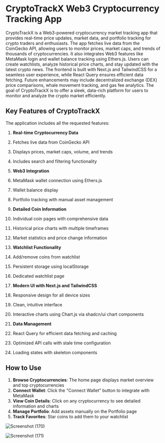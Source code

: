 # CryptoTrackX Web3 Cryptocurrency Tracking App

CryptoTrackX is a Web3-powered cryptocurrency market tracking app that provides real-time price updates, market data, and portfolio tracking for crypto traders and enthusiasts. The app fetches live data from the CoinGecko API, allowing users to monitor prices, market caps, and trends of thousands of cryptocurrencies. It also integrates Web3 features like MetaMask login and wallet balance tracking using Ethers.js. Users can create watchlists, analyze historical price charts, and stay updated with the latest crypto news. The frontend is built with Next.js and TailwindCSS for a seamless user experience, while React Query ensures efficient data fetching. Future enhancements may include decentralized exchange (DEX) price comparisons, whale movement tracking, and gas fee analytics. The goal of CryptoTrackX is to offer a sleek, data-rich platform for users to monitor and analyze the crypto market efficiently.



## Key Features of CryptoTrackX

The application includes all the requested features:

1. **Real-time Cryptocurrency Data**

1. Fetches live data from CoinGecko API
2. Displays prices, market caps, volume, and trends
3. Includes search and filtering functionality



2. **Web3 Integration**

1. MetaMask wallet connection using Ethers.js
2. Wallet balance display
3. Portfolio tracking with manual asset management



3. **Detailed Coin Information**

1. Individual coin pages with comprehensive data
2. Historical price charts with multiple timeframes
3. Market statistics and price change information



4. **Watchlist Functionality**

1. Add/remove coins from watchlist
2. Persistent storage using localStorage
3. Dedicated watchlist page



5. **Modern UI with Next.js and TailwindCSS**

1. Responsive design for all device sizes
2. Clean, intuitive interface
3. Interactive charts using Chart.js via shadcn/ui chart components



6. **Data Management**

1. React Query for efficient data fetching and caching
2. Optimized API calls with stale time configuration
3. Loading states with skeleton components





## How to Use

1. **Browse Cryptocurrencies**: The home page displays market overview and top cryptocurrencies
2. **Connect Wallet**: Click the "Connect Wallet" button to integrate with MetaMask
3. **View Coin Details**: Click on any cryptocurrency to see detailed information and charts
4. **Manage Portfolio**: Add assets manually on the Portfolio page
5. **Track Favorites**: Star coins to add them to your watchlist


![Screenshot (170)](https://github.com/user-attachments/assets/b0436416-1ba3-4d35-b2c0-9343315a5807)


![Screenshot (171)](https://github.com/user-attachments/assets/ab904bcf-f7aa-4349-b924-4a875e5816cc)
